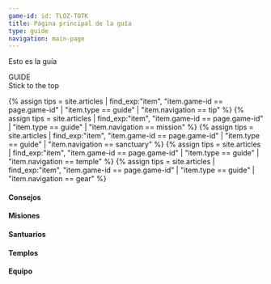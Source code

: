 ```yaml
---
game-id: id: TLOZ-TOTK
title: Página principal de la guía
type: guide
navigation: main-page
---
```

Esto es la guía

<div class="uk-grid">
<div class="uk-width-3-4@m uk-card uk-card-default uk-card-body uk-text-center">GUIDE</div>
<div class="uk-width-1-4@m uk-card uk-card-default uk-card-body uk-text-center uk-position-z-index" uk-sticky="end: !.uk-height-large; offset: 80">Stick to the top</div>
</div>

{% assign tips = site.articles | find_exp:"item", "item.game-id == page.game-id" | "item.type == guide" | "item.navigation == tip" %}
{% assign tips = site.articles | find_exp:"item", "item.game-id == page.game-id" | "item.type == guide" | "item.navigation == mission" %}
{% assign tips = site.articles | find_exp:"item", "item.game-id == page.game-id" | "item.type == guide" | "item.navigation == sanctuary" %}
{% assign tips = site.articles | find_exp:"item", "item.game-id == page.game-id" | "item.type == guide" | "item.navigation == temple" %}
{% assign tips = site.articles | find_exp:"item", "item.game-id == page.game-id" | "item.type == guide" | "item.navigation == gear" %}

<h4>Consejos</h4>
<h4>Misiones</h4>
<h4>Santuarios</h4>
<h4>Templos</h4>
<h4>Equipo</h4>
